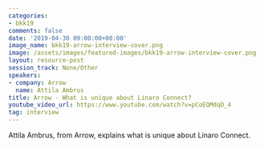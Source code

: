 ```yaml
---
categories:
- bkk19
comments: false
date: '2019-04-30 09:00:00+00:00'
image_name: bkk19-arrow-interview-cover.png
image: /assets/images/featured-images/bkk19-arrow-interview-cover.png
layout: resource-post
session_track: None/Other
speakers:
- company: Arrow
  name: Attila Ambrus
title: Arrow - What is unique about Linaro Connect?
youtube_video_url: https://www.youtube.com/watch?v=pCoEQMdqO_4
tag: interview
---
```


Attila Ambrus, from Arrow, explains what is unique about Linaro Connect.